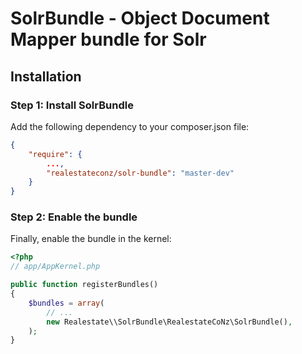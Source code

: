 SolrBundle - Object Document Mapper bundle for Solr
==========

## Installation

### Step 1: Install SolrBundle

Add the following dependency to your composer.json file:
``` json
{
    "require": {
		...,
        "realestateconz/solr-bundle": "master-dev"
    }
}
```


### Step 2: Enable the bundle

Finally, enable the bundle in the kernel:

``` php
<?php
// app/AppKernel.php

public function registerBundles()
{
    $bundles = array(
        // ...
        new Realestate\\SolrBundle\RealestateCoNz\SolrBundle(),
    );
}
```

